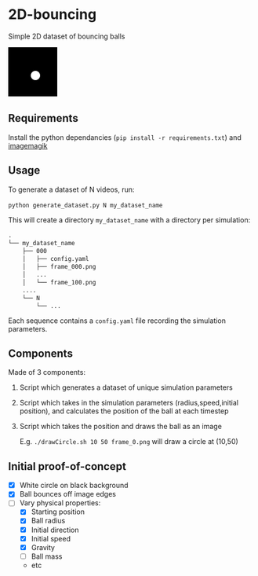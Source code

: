 # 2D-bouncing
Simple 2D dataset of bouncing balls

![](example.gif)

## Requirements

Install the python dependancies (`pip install -r requirements.txt`) and [imagemagik](https://www.archlinux.org/packages/?name=imagemagick)

## Usage

To generate a dataset of N videos, run:

`python generate_dataset.py N my_dataset_name`

This will create a directory `my_dataset_name` with a directory per simulation:
```
.
└── my_dataset_name
    ├── 000
    │   ├── config.yaml
    │   ├── frame_000.png
    │   ...
    │   └── frame_100.png
    ....
    └── N
        └── ...
```

Each sequence contains a `config.yaml` file recording the simulation parameters.

## Components
Made of 3 components:

1. Script which generates a dataset of unique simulation parameters

2. Script which takes in the simulation parameters (radius,speed,initial position), and calculates the position of the ball at each timestep

4. Script which takes the position and draws the ball as an image

    E.g. `./drawCircle.sh 10 50 frame_0.png` will draw a circle at (10,50)


## Initial proof-of-concept

- [x] White circle on black background
- [x] Ball bounces off image edges
- [ ] Vary physical properties:
    - [x] Starting position
    - [x] Ball radius
    - [x] Initial direction
    - [x] Initial speed
    - [x] Gravity
    - [ ] Ball mass
    - etc
